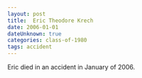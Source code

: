 ```yaml
---
layout: post
title:  Eric Theodore Krech
date: 2006-01-01
dateUnknown: true
categories: class-of-1980
tags: accident
---
```


Eric died in an accident in January of 2006. 


